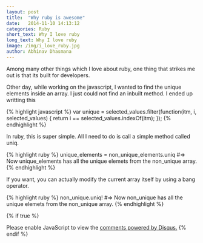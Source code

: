 ```yaml
---
layout: post
title:  "Why ruby is awesome"
date:   2014-11-10 14:13:12
categories: Ruby
short_text: Why I love ruby
long_text: Why I love ruby
image: /img/i_love_ruby.jpg
author: Abhinav Dhasmana
---
```

Among many other things which I love about ruby, one thing that strikes me out is that its built for developers.

Other day, while working on the javascript, I wanted to find the unique elements inside an array. I just could not find an inbuilt method. I ended up writting this

{% highlight javascript %}
var unique = selected_values.filter(function(itm, i, selected_values) {
                return i == selected_values.indexOf(itm);
            });
{% endhighlight %}

In ruby, this is super simple. All I need to do is call a simple method called uniq.

{% highlight ruby %}
unique_elements = non_unique_elements.uniq
#=> Now unique_elements has all the unique elemets from the non_unique array.
{% endhighlight %}

If you want, you can actually modify the current array itself by using a bang operator.

{% highlight ruby %}
non_unique.uniq!
#=> Now non_unique has all the unique elemets from the non_unique array.
{% endhighlight %}

{% if true %}
  <div id="disqus_thread"></div>
  <script>
    var disqus_config = function () {
    this.page.url = "http://abhinavdhasmana.in/ruby/2014/11/10/welcome-to-ruby.html"; // Replace PAGE_URL with your page's canonical URL variable
    this.page.identifier = "ruby/2014/11/10/welcome-to-ruby.html";
    };

    (function() { // DON'T EDIT BELOW THIS LINE
      var d = document, s = d.createElement('script');
      s.src = '//abhinavdhasmana.disqus.com/embed.js';
      s.setAttribute('data-timestamp', +new Date());
      (d.head || d.body).appendChild(s);
      })();
  </script>
  <noscript>Please enable JavaScript to view the <a href="https://disqus.com/?ref_noscript" rel="nofollow">comments powered by Disqus.</a></noscript>
{% endif %}

<!-- Check out the [Jekyll docs][jekyll] for more info on how to get the most out of Jekyll. File all bugs/feature requests at [Jekyll’s GitHub repo][jekyll-gh]. If you have questions, you can ask them on [Jekyll’s dedicated Help repository][jekyll-help]. -->

[jekyll]:      http://jekyllrb.com
[jekyll-gh]:   https://github.com/jekyll/jekyll
[jekyll-help]: https://github.com/jekyll/jekyll-help
